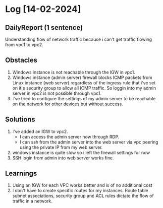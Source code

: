 # Log [14-02-2024]

## DailyReport (1 sentence)
Understanding flow of network traffic because i can't get traffic flowing from vpc1 to vpc2.

## Obstacles
1. Windows instance is not reachable through the IGW in vpc1.
2. Windows instance (admin server) firewall blocks ICMP packets from Linux instance (web server) regardless of the ingress rule that i've set on it's security group to allow all ICMP traffic. So loggin into my admin server in vpc2 is not possible through vpc1.
3. I've tried to configure the settings of my admin server to be reachable on the network for other devices but without success.

## Solutions
1. I've added an IGW to vpc2. 
    - I can access the admin server now through RDP.
    - I can ssh from the admin server into the web server via vpc peering using the private IP from my web server.
2. windows instance is quite slow so i left the firewall settings for now
3. SSH login from admin into web server works fine.


## Learnings 
1. Using an IGW for each VPC works better and is of no additional cost
2. I don't have to create specific routes for my instances. Route table subnet associations, security group and ACL rules dictate the flow of traffic in a network.